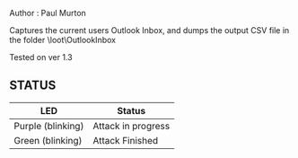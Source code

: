 
Author : Paul Murton

Captures the current users Outlook Inbox, and dumps the output
CSV file in the folder \loot\OutlookInbox

Tested on ver 1.3

## STATUS

| LED              | Status                                |
| ---------------- | ------------------------------------- |
| Purple (blinking)| Attack in progress                    |
| Green (blinking) | Attack Finished                       |




